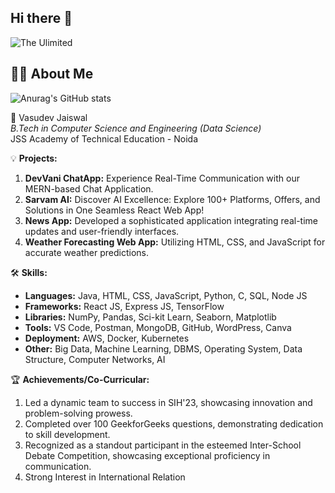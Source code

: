 ## Hi there 👋

<img src="https://github.com/LinCisWin/LinCisWin/blob/main/gif.gif" alt="The Ulimited">

## 🙋‍♂️ About Me

![Anurag's GitHub stats](https://github-readme-stats.vercel.app/api?username=LinCisWin&show_icons=true&theme=radical)

🚀 Vasudev Jaiswal  
*B.Tech in Computer Science and Engineering (Data Science)*  
JSS Academy of Technical Education - Noida  

💡 **Projects:**
1. **DevVani ChatApp:** Experience Real-Time Communication with our MERN-based Chat Application.
2. **Sarvam AI:** Discover AI Excellence: Explore 100+ Platforms, Offers, and Solutions in One Seamless React Web App!
5. **News App:** Developed a sophisticated application integrating real-time updates and user-friendly interfaces.
6. **Weather Forecasting Web App:** Utilizing HTML, CSS, and JavaScript for accurate weather predictions.

🛠️ **Skills:**
- **Languages:** Java, HTML, CSS, JavaScript, Python, C, SQL, Node JS
- **Frameworks:** React JS, Express JS, TensorFlow
- **Libraries:** NumPy, Pandas, Sci-kit Learn, Seaborn, Matplotlib
- **Tools:** VS Code, Postman, MongoDB, GitHub, WordPress, Canva
- **Deployment:** AWS, Docker, Kubernetes
- **Other:** Big Data, Machine Learning, DBMS, Operating System, Data Structure, Computer Networks, AI

🏆 **Achievements/Co-Curricular:**
1. Led a dynamic team to success in SIH'23, showcasing innovation and problem-solving prowess.
2. Completed over 100 GeekforGeeks questions, demonstrating dedication to skill development.
3. Recognized as a standout participant in the esteemed Inter-School Debate Competition, showcasing exceptional proficiency in communication.
4. Strong Interest in International Relation 
